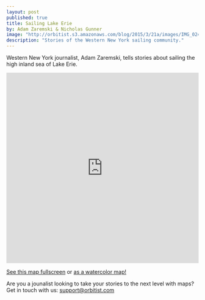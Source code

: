 ```yaml
---
layout: post
published: true
title: Sailing Lake Erie
by: Adam Zaremski & Nicholas Gunner
image: "http://orbitist.s3.amazonaws.com/blog/2015/3/21a/images/IMG_0243.jpg"
description: "Stories of the Western New York sailing community."
---
```

Western New York journalist, Adam Zaremski, tells stories about sailing the high inland sea of Lake Erie.

<iframe width="100%" height="500px" src="http://app.orbitist.com/embed/9?tag=17" frameborder="0" allowfullscreen></iframe>

[See this map fullscreen](http://www.app.orbitist.com/fullscreen/9?tag=17) or [as a watercolor map!](http://www.app.orbitist.com/fullscreen-watercolor/9?tag=17)

Are you a jounalist looking to take your stories to the next level with maps? Get in touch with us: [support@orbitist.com](mailto:support@orbitist.com)

